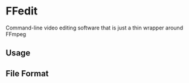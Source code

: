 # FFedit
Command-line video editing software that is just a thin wrapper around FFmpeg

## Usage

## File Format
